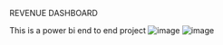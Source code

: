 REVENUE DASHBOARD


This is a power bi end to end project
![image](https://github.com/user-attachments/assets/e03c5be6-8521-4077-a0f3-5be244ccdb35)
![image](https://github.com/user-attachments/assets/69e16f8e-7d28-4d59-b62e-f5bc361fc3c6)
